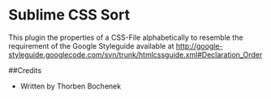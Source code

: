 Sublime CSS Sort
================

This plugin the properties of a CSS-File alphabetically to resemble the requirement of the Google Styleguide available at http://google-styleguide.googlecode.com/svn/trunk/htmlcssguide.xml#Declaration_Order

##Credits

* Written by Thorben Bochenek
